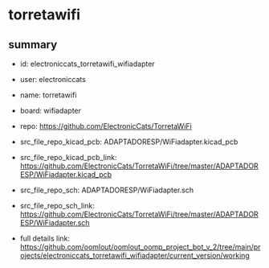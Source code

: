 # torretawifi
 
## summary 
* id: electroniccats_torretawifi_wifiadapter
* user: electroniccats
* name: torretawifi
* board: wifiadapter
* repo: https://github.com/ElectronicCats/TorretaWiFi
* src_file_repo_kicad_pcb: ADAPTADORESP/WiFiadapter.kicad_pcb
* src_file_repo_kicad_pcb_link: https://github.com/ElectronicCats/TorretaWiFi/tree/master/ADAPTADORESP/WiFiadapter.kicad_pcb


* src_file_repo_sch: ADAPTADORESP/WiFiadapter.sch
* src_file_repo_sch_link: https://github.com/ElectronicCats/TorretaWiFi/tree/master/ADAPTADORESP/WiFiadapter.sch
* full details link: https://github.com/oomlout/oomlout_oomp_project_bot_v_2/tree/main/projects/electroniccats_torretawifi_wifiadapter/current_version/working  







